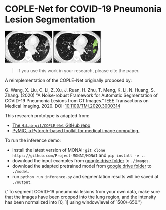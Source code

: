 # COPLE-Net for COVID-19 Pneumonia Lesion Segmentation

<p>
<img src="./fig/img.png" width="30%" alt='lung-ct'>
<img src="./fig/seg.png" width="30%" alt='lung-ct-seg'>
</p>


> If you use this work in your research, please cite the paper.

A reimplementation of the COPLE-Net originally proposed by:

G. Wang, X. Liu, C. Li, Z. Xu, J. Ruan, H. Zhu, T. Meng, K. Li, N. Huang, S. Zhang. (2020)
"A Noise-robust Framework for Automatic Segmentation of COVID-19 Pneumonia Lesions from CT Images."
IEEE Transactions on Medical Imaging. 2020. DOI: [10.1109/TMI.2020.3000314](https://doi.org/10.1109/TMI.2020.3000314)


This research prototype is adapted from:
- [The `HiLab-git/COPLE-Net` GitHub repo](https://github.com/HiLab-git/COPLE-Net/)
- [PyMIC, a Pytorch-based toolkit for medical image computing.](https://github.com/HiLab-git/PyMIC)

To run the inference demo:

- install the latest version of MONAI: `git clone https://github.com/Project-MONAI/MONAI` and `pip install -e .`.
- download the input examples from [google drive folder](https://drive.google.com/drive/folders/1pIoSSc4Iq8R9_xXo0NzaOhIHZ3-PqqDC) to `./images`.
- download the adapted pretrained model from [google drive folder](https://drive.google.com/drive/folders/1HXlYJGvTF3gNGOL0UFBeHVoA6Vh_GqEw) to `./model`.
- run `python run_inference.py` and segmentation results will be saved at `./output`.

("To segment COVID-19 pneumonia lesions from your own data, make sure that the images have been cropped into the lung region,
 and the intensity has been normalized into [0, 1] using window/level of 1500/-650.")
